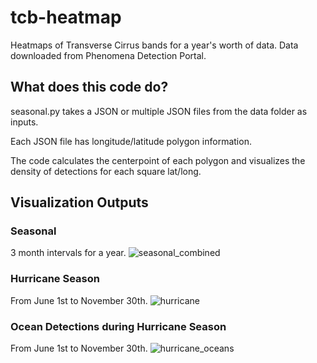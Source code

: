 # tcb-heatmap
Heatmaps of Transverse Cirrus bands for a year's worth of data. Data downloaded from Phenomena Detection Portal.

## What does this code do?
seasonal.py takes a JSON or multiple JSON files from the data folder as inputs.

Each JSON file has longitude/latitude polygon information.

The code calculates the centerpoint of each polygon and visualizes the density of detections for each square lat/long.

## Visualization Outputs

### Seasonal
3 month intervals for a year.
![seasonal_combined](https://user-images.githubusercontent.com/46700480/76041169-f9051300-5f16-11ea-9bfd-63e39f23642d.png)

### Hurricane Season
From June 1st to November 30th.
![hurricane](https://user-images.githubusercontent.com/46700480/76041137-f0144180-5f16-11ea-92de-89c626d0e142.png)

### Ocean Detections during Hurricane Season
From June 1st to November 30th.
![hurricane_oceans](https://user-images.githubusercontent.com/46700480/76041161-f6a2b900-5f16-11ea-9085-68921887bbdb.png)